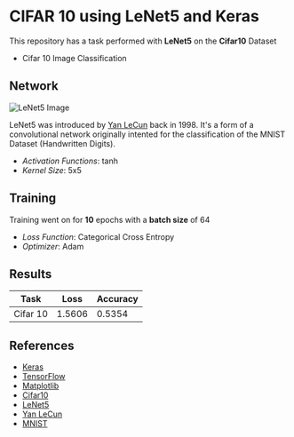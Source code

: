 # CIFAR 10 using LeNet5 and Keras

This repository has a task performed with **LeNet5** on the **Cifar10** Dataset

* Cifar 10 Image Classification


## Network

![LeNet5 Image](https://i.stack.imgur.com/tLKYz.png)

LeNet5 was introduced by [Yan LeCun](http://yann.lecun.com) back in 1998. It's a form of a convolutional network originally intented for the classification of the MNIST Dataset (Handwritten Digits).

* *Activation Functions*: tanh
* *Kernel Size*: 5x5

## Training

Training went on for **10** epochs with a **batch size** of 64

* *Loss Function*: Categorical Cross Entropy
* *Optimizer*: Adam

## Results

| Task                        | Loss  | Accuracy |
|-----------------------------|-------|----------|
| Cifar 10                    | 1.5606 | 0.5354 |



## References

* [Keras](https://keras.io/)
* [TensorFlow](https://www.tensorflow.org)
* [Matplotlib](https://matplotlib.org)
* [Cifar10](https://www.cs.toronto.edu/~kriz/cifar.html)
* [LeNet5](http://yann.lecun.com/exdb/lenet/)
* [Yan LeCun](http://yann.lecun.com)
* [MNIST](http://yann.lecun.com/exdb/mnist/)
